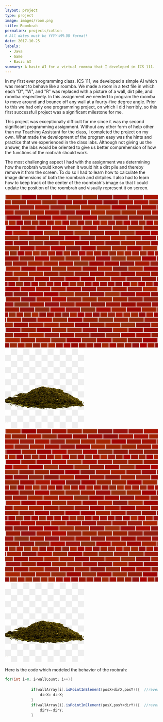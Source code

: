 ```yaml
---
layout: project
type: project
image: images/room.png
title: Roombrah
permalink: projects/cotton
# All dates must be YYYY-MM-DD format!
date: 2017-10-25
labels:
  - Java
  - Game
  - Basic AI
summary: A basic AI for a virtual roomba that I developed in ICS 111.
---
```



In my first ever programming class, ICS 111, we developed a simple AI which was meant to behave like a roomba. We made a room in a text
file in which each "D", "W", and "R" was replaced with a picture of a wall, dirt pile, and roomba respectively. In this assignment we
needed to program the roomba to move around and bounce off any wall at a fourty-five degree angle. Prior to this we had only one
programming project, on which I did horribly, so this first successfull project was a significant milestone for me.

This project was exceptionally difficult for me since it was my second significant programming assignment. Without any other form of
help other than my Teaching Assistant for the class, I completed the project on my own. What made the development of the program easy
was the hints and practice that we experienced in the class labs. Although not giving us the answer, the labs would be oriented to give
us better comprehension of how the functions of the roobrah should work.

The most challenging aspect I had with the assignment was determining how the roobrah would know when it would hit a dirt pile and 
thereby remove it from the screen. To do so I had to learn how to calculate the image dimensions of both the roombrah and dirtpiles. I 
also had to learn how to keep track of the center of the roombrah's image so that I could update the position of the roombrah and 
visually represent it on screen.


<div class="ui small rounded images">
	<img src="../images/originalbricks.png">
	<img src="../images/originaldirtmound.jpg">
	<img src="../images/originalbricks.png">
	<img src="../images/originaldirtmound.jpg">
</div>





Here is the code which modeled the behavior of the roobrah:
```java
for(int i=0; i<wallCount; i++){
			
			if(wallArray[i].isPointInElement(posX+dirX,posY)){	//reverse the x direction
				dirX=-dirX;
			}
			if(wallArray[i].isPointInElement(posX,posY+dirY)){	//reverse the y direction
				dirY=-dirY;
			}

```


